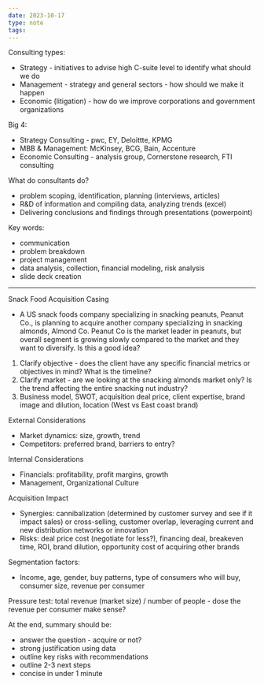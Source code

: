 ```yaml
---
date: 2023-10-17
type: note
tags: 
---
```


Consulting types:
- Strategy - initiatives to advise high C-suite level to identify what should we do
- Management - strategy and general sectors - how should we make it happen
- Economic (litigation) - how do we improve corporations and government organizations

Big 4:
- Strategy Consulting - pwc, EY, Deloittte, KPMG
- MBB & Management: McKinsey, BCG, Bain, Accenture
- Economic Consulting - analysis group, Cornerstone research, FTI consulting

What do consultants do?
- problem scoping, identification, planning (interviews, articles)
- R&D of information and compiling data, analyzing trends (excel)
- Delivering conclusions and findings through presentations (powerpoint)

Key words:
- communication
- problem breakdown
- project management
- data analysis, collection, financial modeling, risk analysis
- slide deck creation

---

Snack Food Acquisition Casing
- A US snack foods company specializing in snacking peanuts, Peanut Co., is planning to acquire another company specializing in snacking almonds, Almond Co. Peanut Co is the market leader in peanuts, but overall segment is growing slowly compared to the market and they want to diversify. Is this a good idea?

1. Clarify objective - does the client have any specific financial metrics or objectives in mind? What is the timeline?
2. Clarify market - are we looking at the snacking almonds market only? Is the trend affecting the entire snacking nut industry?
3. Business model, SWOT, acquisition deal price, client expertise, brand image and dilution, location (West vs East coast brand)

External Considerations
- Market dynamics: size, growth, trend
- Competitors: preferred brand, barriers to entry?

Internal Considerations
- Financials: profitability, profit margins, growth
- Management, Organizational Culture

Acquisition Impact
- Synergies: cannibalization (determined by customer survey and see if it impact sales) or cross-selling, customer overlap, leveraging current and new distribution networks or innovation
- Risks: deal price cost (negotiate for less?), financing deal, breakeven time, ROI, brand dilution, opportunity cost of acquiring other brands

Segmentation factors:
- Income, age, gender, buy patterns, type of consumers who will buy, consumer size, revenue per consumer

Pressure test: total revenue (market size) / number of people - dose the revenue per consumer make sense?

At the end, summary should be:
- answer the question - acquire or not?
- strong justification using data
- outline key risks with recommendations
- outline 2-3 next steps
- concise in under 1 minute